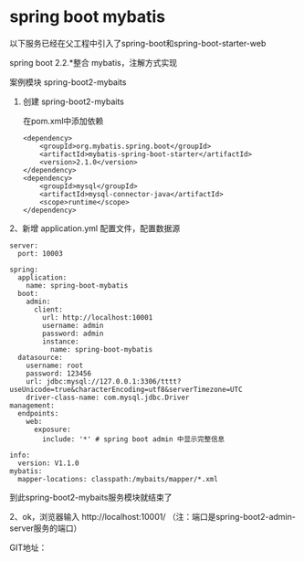 # spring boot mybatis

以下服务已经在父工程中引入了spring-boot和spring-boot-starter-web

spring boot 2.2.*整合 mybatis，注解方式实现

案例模块
spring-boot2-mybaits

1. 创建 spring-boot2-mybaits

    在pom.xml中添加依赖

       <dependency>
           <groupId>org.mybatis.spring.boot</groupId>
           <artifactId>mybatis-spring-boot-starter</artifactId>
           <version>2.1.0</version>
       </dependency>
       <dependency>
           <groupId>mysql</groupId>
           <artifactId>mysql-connector-java</artifactId>
           <scope>runtime</scope>
       </dependency>
        
2、新增 application.yml 配置文件，配置数据源

    server:
      port: 10003
    
    spring:
      application:
        name: spring-boot-mybatis
      boot:
        admin:
          client:
            url: http://localhost:10001
            username: admin
            password: admin
            instance:
              name: spring-boot-mybatis
      datasource:
        username: root
        password: 123456
        url: jdbc:mysql://127.0.0.1:3306/tttt?useUnicode=true&characterEncoding=utf8&serverTimezone=UTC
        driver-class-name: com.mysql.jdbc.Driver
    management:
      endpoints:
        web:
          exposure:
            include: '*' # spring boot admin 中显示完整信息
    
    info:
      version: V1.1.0
    mybatis:
      mapper-locations: classpath:/mybaits/mapper/*.xml
    

到此spring-boot2-mybaits服务模块就结束了

2、ok，浏览器输入 http://localhost:10001/ （注：端口是spring-boot2-admin-server服务的端口）

GIT地址：
